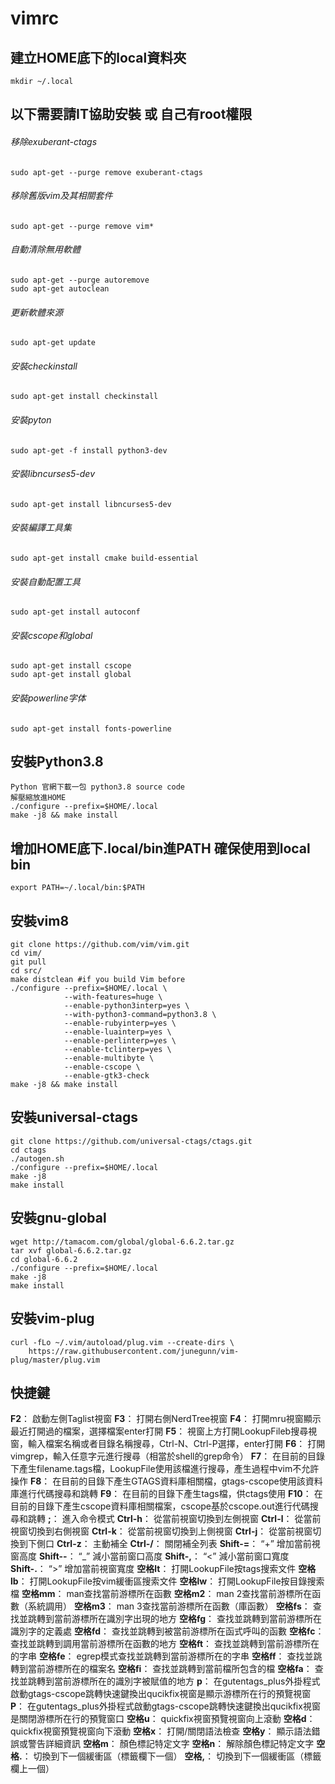 # vimrc

## 建立HOME底下的local資料夾
    mkdir ~/.local

## 以下需要請IT協助安裝 或 自己有root權限
###### 移除exuberant-ctags
    sudo apt-get --purge remove exuberant-ctags
###### 移除舊版vim及其相關套件
    sudo apt-get --purge remove vim*
###### 自動清除無用軟體
    sudo apt-get --purge autoremove
    sudo apt-get autoclean
###### 更新軟體來源
    sudo apt-get update
###### 安裝checkinstall
    sudo apt-get install checkinstall
###### 安裝pyton
    sudo apt-get -f install python3-dev
###### 安裝libncurses5-dev
    sudo apt-get install libncurses5-dev
###### 安裝編譯工具集
    sudo apt-get install cmake build-essential
###### 安裝自動配置工具
    sudo apt-get install autoconf
###### 安裝cscope和global
    sudo apt-get install cscope
    sudo apt-get install global
###### 安裝powerline字体
    sudo apt-get install fonts-powerline

## 安裝Python3.8
    Python 官網下載一包 python3.8 source code
    解壓縮放進HOME
    ./configure --prefix=$HOME/.local
    make -j8 && make install

## 增加HOME底下.local/bin進PATH 確保使用到local bin
    export PATH=~/.local/bin:$PATH

## 安裝vim8
    git clone https://github.com/vim/vim.git
    cd vim/
    git pull
    cd src/
    make distclean #if you build Vim before
    ./configure --prefix=$HOME/.local \
                --with-features=huge \
                --enable-python3interp=yes \
                --with-python3-command=python3.8 \
                --enable-rubyinterp=yes \
                --enable-luainterp=yes \
                --enable-perlinterp=yes \
                --enable-tclinterp=yes \
                --enable-multibyte \
                --enable-cscope \
                --enable-gtk3-check
    make -j8 && make install

## 安裝universal-ctags
    git clone https://github.com/universal-ctags/ctags.git
    cd ctags
    ./autogen.sh
    ./configure --prefix=$HOME/.local
    make -j8
    make install

## 安裝gnu-global
    wget http://tamacom.com/global/global-6.6.2.tar.gz
    tar xvf global-6.6.2.tar.gz
    cd global-6.6.2
    ./configure --prefix=$HOME/.local
    make -j8
    make install

## 安裝vim-plug
    curl -fLo ~/.vim/autoload/plug.vim --create-dirs \
    	https://raw.githubusercontent.com/junegunn/vim-plug/master/plug.vim

## 快捷鍵
**F2**： 啟動左側Taglist視窗
**F3**： 打開右側NerdTree視窗
**F4**： 打開mru視窗顯示最近打開過的檔案，選擇檔案enter打開
**F5**： 視窗上方打開LookupFileb搜尋視窗，輸入檔案名稱或者目錄名稱搜尋，Ctrl-N、Ctrl-P選擇，enter打開
**F6**： 打開vimgrep，輸入任意字元進行搜尋（相當於shell的grep命令）
**F7**： 在目前的目錄下產生filename.tags檔，LookupFile使用該檔進行搜尋，產生過程中vim不允許操作
**F8**： 在目前的目錄下產生GTAGS資料庫相關檔，gtags-cscope使用該資料庫進行代碼搜尋和跳轉
**F9**： 在目前的目錄下產生tags檔，供ctags使用
**F10**： 在目前的目錄下產生cscope資料庫相關檔案，cscope基於cscope.out進行代碼搜尋和跳轉
**;**： 進入命令模式
**Ctrl-h**： 從當前視窗切換到左側視窗
**Ctrl-l**： 從當前視窗切換到右側視窗
**Ctrl-k**： 從當前視窗切換到上側視窗
**Ctrl-j**： 從當前視窗切換到下側口
**Ctrl-z**： 主動補全
**Ctrl-/**： 關閉補全列表
**Shift-=**： “+” 增加當前視窗高度
**Shift--**： “_” 減小當前窗口高度
**Shift-,**： “<” 減小當前窗口寬度
**Shift-.**： “>” 增加當前視窗寬度
**空格lt**： 打開LookupFile按tags搜索文件
**空格lb**： 打開LookupFile按vim緩衝區搜索文件
**空格lw**： 打開LookupFile按目錄搜索檔
**空格mm**： man查找當前游標所在函數
**空格m2**： man 2查找當前游標所在函數（系統調用）
**空格m3**： man 3查找當前游標所在函數（庫函數）
**空格fs**： 查找並跳轉到當前游標所在識別字出現的地方
**空格fg**： 查找並跳轉到當前游標所在識別字的定義處
**空格fd**： 查找並跳轉到被當前游標所在函式呼叫的函數
**空格fc**： 查找並跳轉到調用當前游標所在函數的地方
**空格ft**： 查找並跳轉到當前游標所在的字串
**空格fe**： egrep模式查找並跳轉到當前游標所在的字串
**空格ff**： 查找並跳轉到當前游標所在的檔案名
**空格fi**： 查找並跳轉到當前檔所包含的檔
**空格fa**： 查找並跳轉到當前游標所在的識別字被賦值的地方
**p**： 在gutentags_plus外掛程式啟動gtags-cscope跳轉快速鍵換出qucikfix視窗是顯示游標所在行的預覽視窗
**P**： 在gutentags_plus外掛程式啟動gtags-cscope跳轉快速鍵換出qucikfix視窗是關閉游標所在行的預覽窗口
**空格u**： quickfix視窗預覽視窗向上滾動
**空格d**： quickfix視窗預覽視窗向下滾動
**空格x**： 打開/關閉語法檢查
**空格y**： 顯示語法錯誤或警告詳細資訊
**空格m**： 顏色標記特定文字
**空格n**： 解除顏色標記特定文字
**空格.**： 切換到下一個緩衝區（標籤欄下一個）
**空格,**： 切換到下一個緩衝區（標籤欄上一個）

